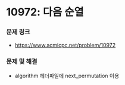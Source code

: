 # 10972: 다음 순열
### 문제 링크

- https://www.acmicpc.net/problem/10972



### 문제 및 해결

- algorithm 헤더파일에 next_permutation 이용